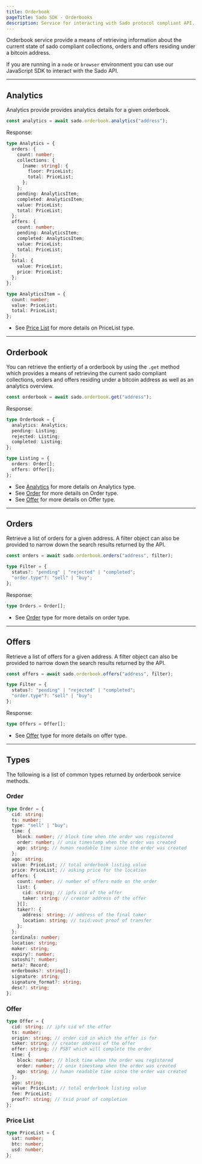 ```yaml
---
title: Orderbook
pageTitle: Sado SDK - Orderbooks
description: Service for interacting with Sado protocol compliant API.
---
```


Orderbook service provide a means of retrieving information about the current state of sado compliant collections, orders and offers residing under a bitcoin address.

If you are running in a `node` or `browser` environment you can use our JavaScript SDK to interact with the Sado API.

---

## Analytics

Analytics provide provides analytics details for a given orderbook.

```ts
const analytics = await sado.orderbook.analytics("address");
```

Response:

```ts
type Analytics = {
  orders: {
    count: number;
    collections: {
      [name: string]: {
        floor: PriceList;
        total: PriceList;
      };
    };
    pending: AnalyticsItem;
    completed: AnalyticsItem;
    value: PriceList;
    total: PriceList;
  };
  offers: {
    count: number;
    pending: AnalyticsItem;
    completed: AnalyticsItem;
    value: PriceList;
    total: PriceList;
  };
  total: {
    value: PriceList;
    price: PriceList;
  };
};

type AnalyticsItem = {
  count: number;
  value: PriceList;
  total: PriceList;
};
```

- See [Price List](#price-list) for more details on PriceList type.

---

## Orderbook

You can retrieve the entierty of a orderbook by using the `.get` method which provides a means of retrieving the current sado compliant collections, orders and offers residing under a bitcoin address as well as an analytics overview.

```ts
const orderbook = await sado.orderbook.get("address");
```

Response:

```ts
type Orderbook = {
  analytics: Analytics;
  pending: Listing;
  rejected: Listing;
  completed: Listing;
};

type Listing = {
  orders: Order[];
  offers: Offer[];
};
```

- See [Analytics](#analytics) for more details on Analytics type.
- See [Order](#order) for more details on Order type.
- See [Offer](#offer) for more details on Offer type.

---

## Orders

Retrieve a list of orders for a given address. A filter object can also be provided to narrow down the search results returned by the API.

```ts
const orders = await sado.orderbook.orders("address", filter);
```

```ts
type Filter = {
  status?: "pending" | "rejected" | "completed";
  "order.type"?: "sell" | "buy";
};
```

Response:

```ts
type Orders = Order[];
```

- See [Order](#order) type for more details on order type.

---

## Offers

Retrieve a list of offers for a given address. A filter object can also be provided to narrow down the search results returned by the API.

```ts
const offers = await sado.orderbook.offers("address", filter);
```

```ts
type Filter = {
  status?: "pending" | "rejected" | "completed";
  "order.type"?: "sell" | "buy";
};
```

Response:

```ts
type Offers = Offer[];
```

- See [Offer](#offer) type for more details on offer type.

---

## Types

The following is a list of common types returned by orderbook service methods.

### Order

```ts
type Order = {
  cid: string;
  ts: number;
  type: "sell" | "buy";
  time: {
    block: number; // block time when the order was registered
    order: number; // unix timestamp when the order was created
    ago: string; // human readable time since the order was created
  };
  ago: string;
  value: PriceList; // total orderbook listing value
  price: PriceList; // asking price for the location
  offers: {
    count: number; // number of offers made on the order
    list: {
      cid: string; // ipfs cid of the offer
      taker: string; // creator address of the offer
    }[];
    taker?: {
      address: string; // address of the final taker
      location: string; // txid:vout proof of transfer
    };
  };
  cardinals: number;
  location: string;
  maker: string;
  expiry?: number;
  satoshi?: number;
  meta?: Record;
  orderbooks?: string[];
  signature: string;
  signature_format?: string;
  desc?: string;
};
```

### Offer

```ts
type Offer = {
  cid: string; // ipfs cid of the offer
  ts: number;
  origin: string; // order cid in which the offer is for
  taker: string; // creator address of the offer
  offer: string; // PSBT which will complete the order
  time: {
    block: number; // block time when the order was registered
    order: number; // unix timestamp when the order was created
    ago: string; // human readable time since the order was created
  };
  ago: string;
  value: PriceList; // total orderbook listing value
  fee: PriceList;
  proof?: string; // txid proof of completion
};
```

### Price List

```ts
type PriceList = {
  sat: number;
  btc: number;
  usd: number;
};
```
